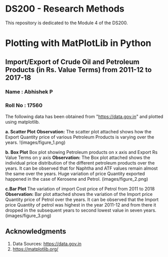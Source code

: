 
# DS200 - Research Methods

This repository is dedicated to the Module 4 of the DS200.


# Plotting with MatPlotLib in Python
## Import/Export of Crude Oil and Petroleum Products (in Rs. Value Terms) from 2011-12 to 2017-18
### Name : Abhishek P
### Roll No :  17560


The following data has been obtained from "https://data.gov.in" and plotted using matplotlib. 

**a. Scatter Plot** 
**Observation:** The scatter plot attached shows how the Export Quantity price of various Petroleum Products is varying over the years.
!(images/figure_1.png)

**b. Box Plot**
Box plot showing Petroleum products on x axis and Export Rs Value Terms on y axis
**Observation:** The Box plot attached shows the individual price distribution of the different petroleum products over the years. It can be observed that for Naphtha and ATF values remain almost the same over the years. Huge variation of price Quantity exported happened in the case of Kerosene and Petrol.
(images/figure_2.png)

**c.Bar Plot**
The variation of import Cost price of Petrol from 2011 to 2018 
**Observation:** Bar plot attached shows the variation of the Import price Quantity price of Petrol over the years. It can be observed that the Import price Quantity of petrol was highest in the year 2011-12 and from there it dropped in the subsequent years to second lowest value in seven years.
(images/figure_3.png)

## Acknowledgments

1. Data Sources: <https://data.gov.in>
2. https://matplotlib.org/
